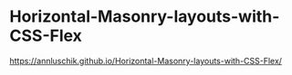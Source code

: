 # Horizontal-Masonry-layouts-with-CSS-Flex
https://annluschik.github.io/Horizontal-Masonry-layouts-with-CSS-Flex/
